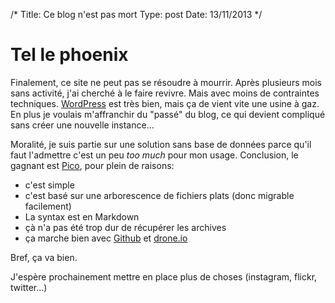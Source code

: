 /*
 Title: Ce blog n'est pas mort
 Type: post
 Date: 13/11/2013
*/

Tel le phoenix
==============

Finalement, ce site ne peut pas se résoudre à mourrir. Après plusieurs mois sans activité, j'ai cherché à le faire revivre. Mais avec moins de contraintes techniques.
[WordPress](http://wordpress.org) est très bien, mais ça de vient vite une usine à gaz. En plus je voulais m'affranchir du "passé" du blog, ce qui devient compliqué sans créer une nouvelle instance...

Moralité, je suis partie sur une solution sans base de données parce qu'il faut l'admettre c'est un peu _too much_ pour mon usage.
Conclusion, le gagnant est [Pico](http://pico.dev7studios.com/), pour plein de raisons:

* c'est simple
* c'est basé sur une arborescence de fichiers plats (donc migrable facilement)
* La syntax est en Markdown
* çà n'a pas été trop dur de récupérer les archives
* ça marche bien avec [Github](http:/github.com) et [drone.io](http://drone.io)
 
Bref, ça va bien.

J'espère prochainement mettre en place plus de choses (instagram, flickr, twitter...)



